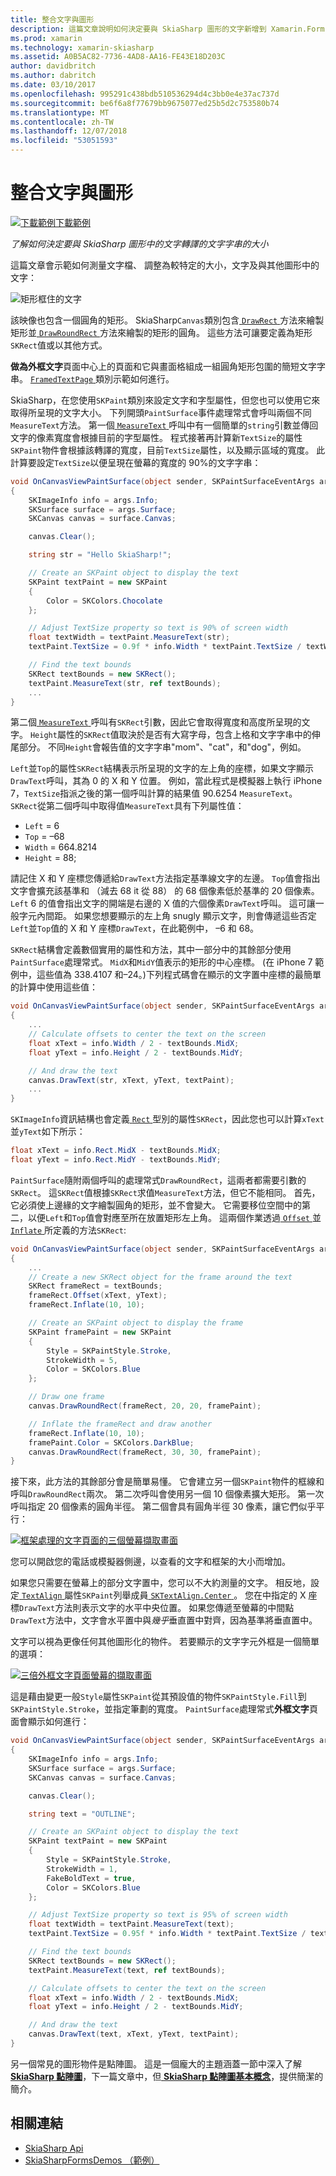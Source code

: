 ```yaml
---
title: 整合文字與圖形
description: 這篇文章說明如何決定要與 SkiaSharp 圖形的文字新增到 Xamarin.Forms 應用程式，呈現的文字字串的大小，並示範此範例程式碼。
ms.prod: xamarin
ms.technology: xamarin-skiasharp
ms.assetid: A0B5AC82-7736-4AD8-AA16-FE43E18D203C
author: davidbritch
ms.author: dabritch
ms.date: 03/10/2017
ms.openlocfilehash: 995291c438bdb510536294d4c3bb0e4e37ac737d
ms.sourcegitcommit: be6f6a8f77679bb9675077ed25b5d2c753580b74
ms.translationtype: MT
ms.contentlocale: zh-TW
ms.lasthandoff: 12/07/2018
ms.locfileid: "53051593"
---
```

# <a name="integrating-text-and-graphics"></a>整合文字與圖形

[![下載範例](~/media/shared/download.png)下載範例](https://developer.xamarin.com/samples/xamarin-forms/SkiaSharpForms/Demos/)

_了解如何決定要與 SkiaSharp 圖形中的文字轉譯的文字字串的大小_

這篇文章會示範如何測量文字檔、 調整為較特定的大小，文字及與其他圖形中的文字：

![](text-images/textandgraphicsexample.png "矩形框住的文字")

該映像也包含一個圓角的矩形。 SkiaSharp`Canvas`類別包含[ `DrawRect` ](xref:SkiaSharp.SKCanvas.DrawRect*)方法來繪製矩形並[ `DrawRoundRect` ](xref:SkiaSharp.SKCanvas.DrawRoundRect*)方法來繪製的矩形的圓角。 這些方法可讓要定義為矩形`SKRect`值或以其他方式。

**做為外框文字**頁面中心上的頁面和它與畫面格組成一組圓角矩形包圍的簡短文字字串。 [ `FramedTextPage` ](https://github.com/xamarin/xamarin-forms-samples/blob/master/SkiaSharpForms/Demos/Demos/SkiaSharpFormsDemos/Basics/FramedTextPage.cs)類別示範如何進行。

SkiaSharp，在您使用`SKPaint`類別來設定文字和字型屬性，但您也可以使用它來取得所呈現的文字大小。 下列開頭`PaintSurface`事件處理常式會呼叫兩個不同`MeasureText`方法。 第一個[ `MeasureText` ](xref:SkiaSharp.SKPaint.MeasureText(System.String))呼叫中有一個簡單的`string`引數並傳回文字的像素寬度會根據目前的字型屬性。 程式接著再計算新`TextSize`的屬性`SKPaint`物件會根據該轉譯的寬度，目前`TextSize`屬性，以及顯示區域的寬度。 此計算要設定`TextSize`以便呈現在螢幕的寬度的 90%的文字字串：

```csharp
void OnCanvasViewPaintSurface(object sender, SKPaintSurfaceEventArgs args)
{
    SKImageInfo info = args.Info;
    SKSurface surface = args.Surface;
    SKCanvas canvas = surface.Canvas;

    canvas.Clear();

    string str = "Hello SkiaSharp!";

    // Create an SKPaint object to display the text
    SKPaint textPaint = new SKPaint
    {
        Color = SKColors.Chocolate
    };

    // Adjust TextSize property so text is 90% of screen width
    float textWidth = textPaint.MeasureText(str);
    textPaint.TextSize = 0.9f * info.Width * textPaint.TextSize / textWidth;

    // Find the text bounds
    SKRect textBounds = new SKRect();
    textPaint.MeasureText(str, ref textBounds);
    ...
}
```

第二個[ `MeasureText` ](xref:SkiaSharp.SKPaint.MeasureText(System.String,SkiaSharp.SKRect@))呼叫有`SKRect`引數，因此它會取得寬度和高度所呈現的文字。 `Height`屬性的`SKRect`值取決於是否有大寫字母，包含上格和文字字串中的伸尾部分。 不同`Height`會報告值的文字字串"mom"、"cat"，和"dog"，例如。

`Left`並`Top`的屬性`SKRect`結構表示所呈現的文字的左上角的座標，如果文字顯示`DrawText`呼叫，其為 0 的 X 和 Y 位置。 例如，當此程式是模擬器上執行 iPhone 7，`TextSize`指派之後的第一個呼叫計算的結果值 90.6254 `MeasureText`。 `SKRect`從第二個呼叫中取得值`MeasureText`具有下列屬性值：

- `Left` = 6
- `Top` = &ndash;68
- `Width` = 664.8214
- `Height` = 88;

請記住 X 和 Y 座標您傳遞給`DrawText`方法指定基準線文字的左邊。 `Top`值會指出文字會擴充該基準和 （減去 68 it 從 88） 的 68 個像素低於基準的 20 個像素。 `Left` 6 的值會指出文字的開端是右邊的 X 值的六個像素`DrawText`呼叫。 這可讓一般字元內間距。 如果您想要顯示的左上角 snugly 顯示文字，則會傳遞這些否定`Left`並`Top`值的 X 和 Y 座標`DrawText`，在此範例中， &ndash;6 和 68。

`SKRect`結構會定義數個實用的屬性和方法，其中一部分中的其餘部分使用`PaintSurface`處理常式。 `MidX`和`MidY`值表示的矩形的中心座標。 (在 iPhone 7 範例中，這些值為 338.4107 和&ndash;24。)下列程式碼會在顯示的文字置中座標的最簡單的計算中使用這些值：

```csharp
void OnCanvasViewPaintSurface(object sender, SKPaintSurfaceEventArgs args)
{
    ...
    // Calculate offsets to center the text on the screen
    float xText = info.Width / 2 - textBounds.MidX;
    float yText = info.Height / 2 - textBounds.MidY;

    // And draw the text
    canvas.DrawText(str, xText, yText, textPaint);
    ...
}
```

`SKImageInfo`資訊結構也會定義[ `Rect` ](xref:SkiaSharp.SKImageInfo.Rect)型別的屬性`SKRect`，因此您也可以計算`xText`並`yText`如下所示：

```csharp
float xText = info.Rect.MidX - textBounds.MidX;
float yText = info.Rect.MidY - textBounds.MidY;
```

`PaintSurface`隨附兩個呼叫的處理常式`DrawRoundRect`，這兩者都需要引數的`SKRect`。 這`SKRect`值根據`SKRect`求值`MeasureText`方法，但它不能相同。 首先，它必須使上邊緣的文字繪製圓角的矩形，並不會變大。 它需要移位空間中的第二，以便`Left`和`Top`值會對應至所在放置矩形左上角。 這兩個作業透過[ `Offset` ](xref:SkiaSharp.SKRect.Offset*)並[ `Inflate` ](xref:SkiaSharp.SKRect.Inflate*)所定義的方法`SKRect`:

```csharp
void OnCanvasViewPaintSurface(object sender, SKPaintSurfaceEventArgs args)
{
    ...
    // Create a new SKRect object for the frame around the text
    SKRect frameRect = textBounds;
    frameRect.Offset(xText, yText);
    frameRect.Inflate(10, 10);

    // Create an SKPaint object to display the frame
    SKPaint framePaint = new SKPaint
    {
        Style = SKPaintStyle.Stroke,
        StrokeWidth = 5,
        Color = SKColors.Blue
    };

    // Draw one frame
    canvas.DrawRoundRect(frameRect, 20, 20, framePaint);

    // Inflate the frameRect and draw another
    frameRect.Inflate(10, 10);
    framePaint.Color = SKColors.DarkBlue;
    canvas.DrawRoundRect(frameRect, 30, 30, framePaint);
}
```

接下來，此方法的其餘部分會是簡單易懂。 它會建立另一個`SKPaint`物件的框線和呼叫`DrawRoundRect`兩次。 第二次呼叫會使用另一個 10 個像素擴大矩形。 第一次呼叫指定 20 個像素的圓角半徑。 第二個會具有圓角半徑 30 像素，讓它們似乎平行：

 [![](text-images/framedtext-small.png "框架處理的文字頁面的三個螢幕擷取畫面")](text-images/framedtext-large.png#lightbox "框住的文字頁面的三個螢幕擷取畫面")

您可以開啟您的電話或模擬器側邊，以查看的文字和框架的大小而增加。

如果您只需要在螢幕上的部分文字置中，您可以不大約測量的文字。 相反地，設定[ `TextAlign` ](xref:SkiaSharp.SKPaint.TextAlign)屬性`SKPaint`列舉成員[ `SKTextAlign.Center` ](xref:SkiaSharp.SKTextAlign)。 您在中指定的 X 座標`DrawText`方法則表示文字的水平中央位置。 如果您傳遞至螢幕的中間點`DrawText`方法中，文字會水平置中與*幾乎*垂直置中對齊，因為基準將垂直置中。

文字可以視為更像任何其他圖形化的物件。 若要顯示的文字字元外框是一個簡單的選項：

[![](text-images/outlinedtext-small.png "三倍外框文字頁面螢幕的擷取畫面")](text-images/outlinedtext-large.png#lightbox "Triple screenshot of the Outlined Text page")

這是藉由變更一般`Style`屬性`SKPaint`從其預設值的物件`SKPaintStyle.Fill`到`SKPaintStyle.Stroke`，並指定筆劃的寬度。 `PaintSurface`處理常式**外框文字**頁面會顯示如何進行：

```csharp
void OnCanvasViewPaintSurface(object sender, SKPaintSurfaceEventArgs args)
{
    SKImageInfo info = args.Info;
    SKSurface surface = args.Surface;
    SKCanvas canvas = surface.Canvas;

    canvas.Clear();

    string text = "OUTLINE";

    // Create an SKPaint object to display the text
    SKPaint textPaint = new SKPaint
    {
        Style = SKPaintStyle.Stroke,
        StrokeWidth = 1,
        FakeBoldText = true,
        Color = SKColors.Blue
    };

    // Adjust TextSize property so text is 95% of screen width
    float textWidth = textPaint.MeasureText(text);
    textPaint.TextSize = 0.95f * info.Width * textPaint.TextSize / textWidth;

    // Find the text bounds
    SKRect textBounds = new SKRect();
    textPaint.MeasureText(text, ref textBounds);

    // Calculate offsets to center the text on the screen
    float xText = info.Width / 2 - textBounds.MidX;
    float yText = info.Height / 2 - textBounds.MidY;

    // And draw the text
    canvas.DrawText(text, xText, yText, textPaint);
}
```

另一個常見的圖形物件是點陣圖。 這是一個龐大的主題涵蓋一節中深入了解[ **SkiaSharp 點陣圖**](../bitmaps/index.md)，下一篇文章中，但[ **SkiaSharp 點陣圖基本概念**](bitmaps.md)，提供簡潔的簡介。

## <a name="related-links"></a>相關連結

- [SkiaSharp Api](https://docs.microsoft.com/dotnet/api/skiasharp)
- [SkiaSharpFormsDemos （範例）](https://developer.xamarin.com/samples/xamarin-forms/SkiaSharpForms/Demos/)
